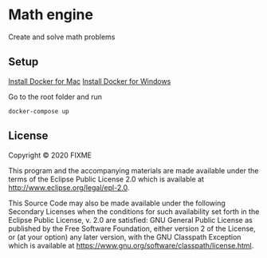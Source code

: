 # Math engine

Create and solve math problems

## Setup

[Install Docker for Mac](https://hub.docker.com/editions/community/docker-ce-desktop-mac/)
[Install Docker for Windows](https://hub.docker.com/editions/community/docker-ce-desktop-windows/)

Go to the root folder and run

```
docker-compose up
```

## License

Copyright © 2020 FIXME

This program and the accompanying materials are made available under the
terms of the Eclipse Public License 2.0 which is available at
http://www.eclipse.org/legal/epl-2.0.

This Source Code may also be made available under the following Secondary
Licenses when the conditions for such availability set forth in the Eclipse
Public License, v. 2.0 are satisfied: GNU General Public License as published by
the Free Software Foundation, either version 2 of the License, or (at your
option) any later version, with the GNU Classpath Exception which is available
at https://www.gnu.org/software/classpath/license.html.
